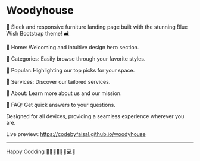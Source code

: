 # Woodyhouse

🚀 Sleek and responsive furniture landing page built with the stunning Blue Wish Bootstrap theme! 🛋️

🔹 Home: Welcoming and intuitive design hero section.

🔹 Categories: Easily browse through your favorite styles.

🔹 Popular: Highlighting our top picks for your space.

🔹 Services: Discover our tailored services.

🔹 About: Learn more about us and our mission.

🔹 FAQ: Get quick answers to your questions.

Designed for all devices, providing a seamless experience wherever you are.

Live preview: https://codebyfaisal.github.io/woodyhouse

------------

Happy Codding 👨🏼‍💻👩🏻‍💻💻😃